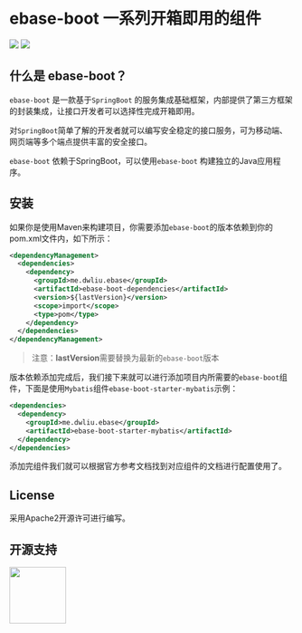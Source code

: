 # ebase-boot 一系列开箱即用的组件


[![](https://img.shields.io/badge/License-Apache%202.0-green.svg)](https://github.com/weibocom/motan/blob/master/LICENSE)
![](https://img.shields.io/badge/JDK-1.8+-green.svg)

## 什么是 ebase-boot？

`ebase-boot` 是一款基于`SpringBoot` 的服务集成基础框架，内部提供了第三方框架的封装集成，让接口开发者可以选择性完成开箱即用。

对`SpringBoot`简单了解的开发者就可以编写安全稳定的接口服务，可为移动端、网页端等多个端点提供丰富的安全接口。

`ebase-boot` 依赖于SpringBoot，可以使用`ebase-boot` 构建独立的Java应用程序。

## 安装

如果你是使用Maven来构建项目，你需要添加`ebase-boot`的版本依赖到你的pom.xml文件内，如下所示：

```xml
<dependencyManagement>
  <dependencies>
    <dependency>
      <groupId>me.dwliu.ebase</groupId>
      <artifactId>ebase-boot-dependencies</artifactId>
      <version>${lastVersion}</version>
      <scope>import</scope>
      <type>pom</type>
    </dependency>
  </dependencies>
</dependencyManagement>
```

> 注意：**lastVersion**需要替换为最新的`ebase-boot`版本

版本依赖添加完成后，我们接下来就可以进行添加项目内所需要的`ebase-boot`组件，下面是使用`Mybatis`组件`ebase-boot-starter-mybatis`示例：

```xml
<dependencies>
  <dependency>
    <groupId>me.dwliu.ebase</groupId>
    <artifactId>ebase-boot-starter-mybatis</artifactId>
  </dependency>
</dependencies>
```

添加完组件我们就可以根据官方参考文档找到对应组件的文档进行配置使用了。

## License

采用Apache2开源许可进行编写。

## 开源支持

<a href="https://www.jetbrains.com/?from=ebase-projects"><img src="http://blogimage.dwliu.me/image/20200709103201-2ZxFX7.jpg" width="100" heith="100"/></a>

